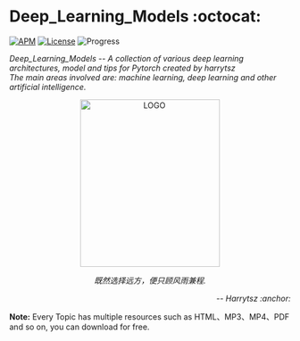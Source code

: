# Deep_Learning_Models :octocat:

[![APM](https://img.shields.io/apm/l/vim-mode.svg?style=plastic)](https://www.apache.org/licenses/LICENSE-2.0)
[![License](https://img.shields.io/badge/harrytsz-Deep_Learning_Models-<brightgreen>.svg)](https://blog.csdn.net/Harrytsz)
![Progress](http://progressed.io/bar/1)


<div>
<p align="left">
	<em>Deep_Learning_Models -- A collection of various deep learning architectures, model and tips for Pytorch created by harrytsz</em>
	<br>
	<em>The main areas involved are:  machine learning, deep learning and other artificial intelligence.</em>
</p>
<p align="center">
	<img src="https://ae01.alicdn.com/kf/H1848258d4a254a548e6c54f86d4ac9f6R.jpg" alt="LOGO" width="250" height="300">
	<p align="center">
		<em>既然选择远方，便只顾风雨兼程.</em>
		<p align="right">
			<em>-- Harrytsz :anchor:</em>
		</p>
	</p>
</p>

</div>

**Note:** Every Topic has multiple resources such as HTML、MP3、MP4、PDF and so on, you can download for free.
